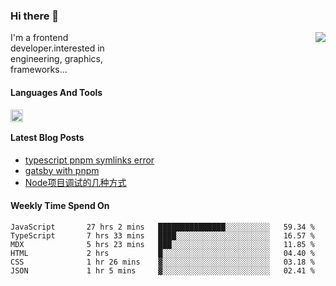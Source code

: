 <!--
**zhaohuanyuu/zhaohuanyuu** is a ✨ _special_ ✨ repository because its `README.md` (this file) appears on your GitHub profile.
-->

### Hi there 👋

<picture>
  <source media="(prefers-color-scheme: dark)" srcset="https://github-readme-stats.vercel.app/api?username=zhaohuanyuu&count_private=true&show_icons=true&theme=city_lights&hide_title=true">
  <img align="right" src="https://github-readme-stats.vercel.app/api?username=zhaohuanyuu&count_private=true&show_icons=true&hide_title=true">
</picture>

<p align="left" style="width:40%">I'm a frontend developer.interested in engineering, graphics, frameworks...</p>

#### Languages And Tools

<img align="left" height="20" src="https://skillicons.dev/icons?i=js,ts,nodejs,react,vue,gatsby,materialui,graphql,nestjs,electron,flutter" />

</br>

#### Latest Blog Posts
<!-- BLOG-POST-LIST:START -->
- [typescript pnpm symlinks error](https://zhy.gatsbyjs.io/blog/ts-pnpm)
- [gatsby with pnpm](https://zhy.gatsbyjs.io/blog/gatsby-pnpm)
- [Node项目调试的几种方式](https://zhy.gatsbyjs.io/blog/node-debug)
<!-- BLOG-POST-LIST:END -->

#### Weekly Time Spend On
<!--START_SECTION:waka-->

```text
JavaScript       27 hrs 2 mins   ███████████████░░░░░░░░░░   59.34 %
TypeScript       7 hrs 33 mins   ████░░░░░░░░░░░░░░░░░░░░░   16.57 %
MDX              5 hrs 23 mins   ███░░░░░░░░░░░░░░░░░░░░░░   11.85 %
HTML             2 hrs           █░░░░░░░░░░░░░░░░░░░░░░░░   04.40 %
CSS              1 hr 26 mins    ▓░░░░░░░░░░░░░░░░░░░░░░░░   03.18 %
JSON             1 hr 5 mins     ▓░░░░░░░░░░░░░░░░░░░░░░░░   02.41 %
```

<!--END_SECTION:waka-->
